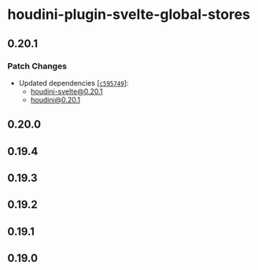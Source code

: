 # houdini-plugin-svelte-global-stores

## 0.20.1

### Patch Changes

-   Updated dependencies [[`c595749`](https://github.com/HoudiniGraphql/houdini/commit/c5957491bda52fae7eb96042203a47bab4d7cd9a)]:
    -   houdini-svelte@0.20.1
    -   houdini@0.20.1

## 0.20.0

## 0.19.4

## 0.19.3

## 0.19.2

## 0.19.1

## 0.19.0
